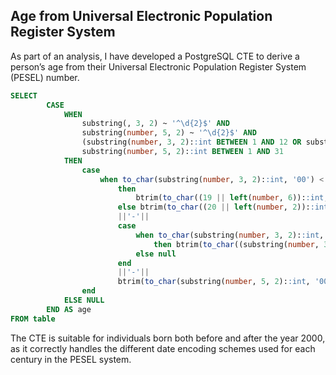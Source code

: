 ## Age from Universal Electronic Population Register System

As part of an analysis, I have developed a PostgreSQL CTE to derive a person’s age from their Universal Electronic Population Register System (PESEL) number.

```sql
SELECT
        CASE
            WHEN
                substring(, 3, 2) ~ '^\d{2}$' AND
                substring(number, 5, 2) ~ '^\d{2}$' AND
                (substring(number, 3, 2)::int BETWEEN 1 AND 12 OR substring(number, 3, 2)::int BETWEEN 21 AND 42) AND
                substring(number, 5, 2)::int BETWEEN 1 AND 31
            THEN
                case
                    when to_char(substring(number, 3, 2)::int, '00') < '20'
                        then
                            btrim(to_char((19 || left(number, 6))::int, '0000-00-00'))
                        else btrim(to_char((20 || left(number, 2))::int, '0000'))
                        ||'-'||
                        case
                            when to_char(substring(number, 3, 2)::int, '00') > '20' and to_char(substring(number, 3, 2)::int, '00') <= '42'
                                then btrim(to_char((substring(number, 3, 2)::int - 20)::int, '00'))
                            else null
                        end
                        ||'-'||
                        btrim(to_char(substring(number, 5, 2)::int, '00'))
                end
            ELSE NULL
        END AS age
FROM table
```
The CTE is suitable for individuals born both before and after the year 2000, as it correctly handles the different date encoding schemes used for each century in the PESEL system.
